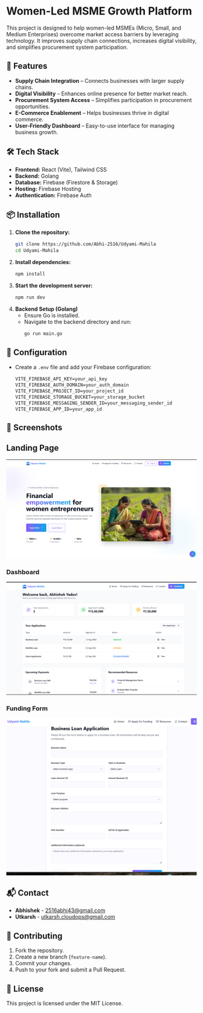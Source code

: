 # Women-Led MSME Growth Platform

This project is designed to help women-led MSMEs (Micro, Small, and Medium Enterprises) overcome market access barriers by leveraging technology. It improves supply chain connections, increases digital visibility, and simplifies procurement system participation.

## 🚀 Features

- **Supply Chain Integration** – Connects businesses with larger supply chains.
- **Digital Visibility** – Enhances online presence for better market reach.
- **Procurement System Access** – Simplifies participation in procurement opportunities.
- **E-Commerce Enablement** – Helps businesses thrive in digital commerce.
- **User-Friendly Dashboard** – Easy-to-use interface for managing business growth.

## 🛠️ Tech Stack

- **Frontend:** React (Vite), Tailwind CSS
- **Backend:** Golang
- **Database:** Firebase (Firestore & Storage)
- **Hosting:** Firebase Hosting
- **Authentication:** Firebase Auth

## 📦 Installation

1. **Clone the repository:**
   ```bash
   git clone https://github.com/Abhi-2516/Udyami-Mahila
   cd Udyami-Mahila
   ```
2. **Install dependencies:**
   ```bash
   npm install
   ```
3. **Start the development server:**
   ```bash
   npm run dev
   ```
4. **Backend Setup (Golang)**
   - Ensure Go is installed.
   - Navigate to the backend directory and run:
     ```bash
     go run main.go
     ```

## 🔧 Configuration

- Create a `.env` file and add your Firebase configuration:
  ```env
  VITE_FIREBASE_API_KEY=your_api_key
  VITE_FIREBASE_AUTH_DOMAIN=your_auth_domain
  VITE_FIREBASE_PROJECT_ID=your_project_id
  VITE_FIREBASE_STORAGE_BUCKET=your_storage_bucket
  VITE_FIREBASE_MESSAGING_SENDER_ID=your_messaging_sender_id
  VITE_FIREBASE_APP_ID=your_app_id
  ```

## 📸 Screenshots

##  Landing Page
![Dashboard](UI.png)
### Dashboard
![Dashboard](DASHBOARD.png)
### Funding Form
![Funding Form](FUNDING-UI.png)

## 📬 Contact

- **Abhishek** - [2516abhi43@gmail.com](mailto:2516abhi43@gmail.com)
- **Utkarsh** - [utkarsh.cloudops@gmail.com](mailto:utkarsh.cloudops@gmail.com)

## 🤝 Contributing

1. Fork the repository.
2. Create a new branch (`feature-name`).
3. Commit your changes.
4. Push to your fork and submit a Pull Request.

## 📜 License

This project is licensed under the MIT License.
